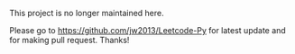 This project is no longer maintained here.

Please go to https://github.com/jw2013/Leetcode-Py for latest update and for making pull request. Thanks!
